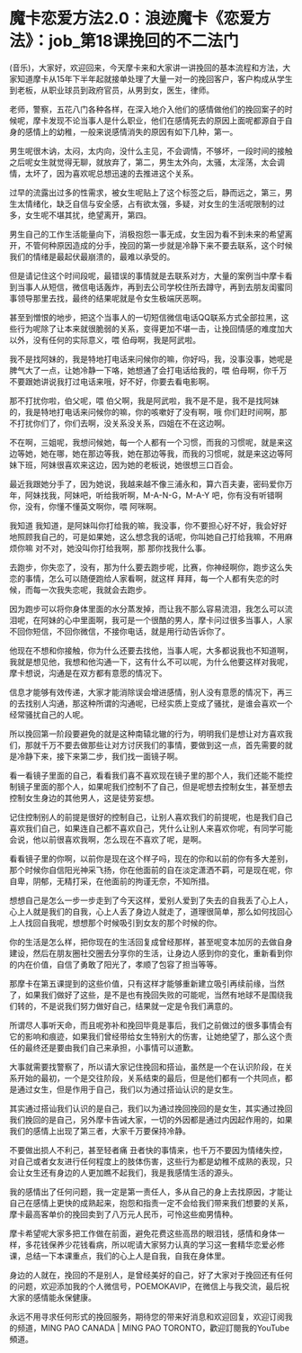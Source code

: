 # 魔卡恋爱方法2.0：浪迹魔卡《恋爱方法》：job_第18课挽回的不二法门

(音乐)，大家好，欢迎回来，今天摩卡来和大家讲一讲挽回的基本流程和方法，大家知道摩卡从15年下半年起就接单处理了大量一对一的挽回客户，客户构成从学生到老板，从职业球员到政府官员，从男到女，医生，律师。

老师，警察，五花八门各种各样，在深入地介入他们的感情做他们的挽回案子的时候呢，摩卡发现不论当事人是什么职业，他们在感情死去的原因上面呢都源自于自身的感情上的幼稚，一般来说感情消失的原因有如下几种，第一。

男生呢很木讷，太闷，太内向，没什么主见，不会调情，不够坏，一段时间的接触之后呢女生就觉得无聊，就放弃了，第二，男生太外向，太骚，太淫荡，太会调情，太坏了，因为喜欢呢总想迅速的去推进这个关系。

过早的流露出过多的性需求，被女生呢贴上了这个标签之后，静而远之，第三，男生太情绪化，缺乏自信与安全感，占有欲太强，多疑，对女生的生活呢限制的过多，女生呢不堪其扰，绝望离开，第四。

男生自己的工作生活能量向下，消极抱怨一事无成，女生因为看不到未来的希望离开，不管何种原因造成的分手，挽回的第一步就是冷静下来不要去联系，这个时候我们的情绪是最起伏最崩溃的，最难以承受的。

但是请记住这个时间段呢，最错误的事情就是去联系对方，大量的案例当中摩卡看到当事人从短信，微信电话轰炸，再到去公司学校住所去蹲守，再到去朋友闺蜜同事领导那里去找，最终的结果呢就是令女生极端厌恶啊。

甚至到憎恨的地步，把这个当事人的一切短信微信电话QQ联系方式全部拉黑，这些行为呢除了让本来就很脆弱的关系，变得更加不堪一击，让挽回情感的难度加大以外，没有任何的实际意义，喂 伯母啊，我是阿武啦。

我不是找阿妹的，我是特地打电话来问候你的嘛，你好吗，我，没事没事，她呢是脾气大了一点，让她冷静一下咯，她想通了会打电话给我的，喂 伯母啊，你千万不要跟她讲说我打过电话来哦，好不好，你要去看电影啊。

那不打扰你啦，伯父呢，喂 伯父啊，我是阿武啦，我不是不是，我不是找阿妹的，我是特地打电话来问候你的嘛，你的咳嗽好了没有啊，哦 你们赶时间啊，那不打扰你们了，你们去啊，没关系没关系，四姐在不在这边啊。

不在啊，三姐呢，我想问候她，每一个人都有一个习惯，而我的习惯呢，就是来这边等她，她在哪，她在那边等我，她在那边等我，而我的习惯呢，就是来这边等阿妹下班，阿妹很喜欢来这边，因为她的老板说，她很想三口百会。

最近我跟她分手了，因为她说，我越来越不像三浦永和，算六百夫妻，密码爱你万年，阿妹找我，阿妹吧，听给我听啊，M-A-N-G，M-A-Y 吧，你有没有听错啊你，没有，你懂不懂英文啊你，喂 阿咪啊。

我知道 我知道，是阿妹叫你打给我的嘛，我没事，你不要担心好不好，我会好好地照顾我自己的，可是如果她，这么想念我的话呢，你叫她自己打给我嘛，不用麻烦你嘛 对不对，她没叫你打给我啊，那 那你找我什么事。

去跑步，你失恋了，没有，那为什么要去跑步呢，比赛，你神经啊你，跑步这么失恋的事情，怎么可以随便跑给人家看啊，就这样 拜拜，每一个人都有失恋的时候，而每一次我失恋呢，我就会去跑步。

因为跑步可以将你身体里面的水分蒸发掉，而让我不那么容易流泪，我怎么可以流泪呢，在阿妹的心中里面啊，我可是一个很酷的男人，摩卡问过很多当事人，人家不回你短信，不回你微信，不接你电话，就是用行动告诉你了。

他现在不想和你接触，你为什么还要去找他，当事人呢，大多都说我也不知道啊，我就是想见他，我想和他沟通一下，这有什么不可以呢，为什么他要这样对我呢，摩卡想说，沟通是在双方都有意愿的情况下。

信息才能够有效传递，大家才能消除误会增进感情，别人没有意愿的情况下，再三的去找别人沟通，那这种所谓的沟通呢，已经实质上变成了骚扰，是谁会喜欢一个经常骚扰自己的人呢。

所以挽回第一阶段要避免的就是这种南辕北辙的行为，明明我们是想让对方喜欢我们，那就千万不要去做那些让对方讨厌我们的事情，要做到这一点，首先需要的就是冷静下来，接下来第二步，我们找一面镜子啊。

看一看镜子里面的自己，看看我们喜不喜欢现在镜子里的那个人，我们还能不能控制镜子里面的那个人，如果呢我们控制不了自己，但是呢想去控制女生，甚至想去控制女生身边的其他男人，这是徒劳妄想。

记住控制别人的前提是很好的控制自己，让别人喜欢我们的前提呢，也是我们自己喜欢我们自己，如果连自己都不喜欢自己，凭什么让别人来喜欢你呢，有同学可能会说，他以前很喜欢我啊，怎么现在不喜欢了呢，是啊。

看看镜子里的你啊，以前你是现在这个样子吗，现在的你和以前的你有多大差别，那个时候你自信阳光神采飞扬，你在他面前的自在淡定潇洒不羁，可是现在呢，你自卑，阴郁，无精打采，在他面前的拘谨无奈，不知所措。

想想自己是怎么一步一步走到了今天这样，爱别人爱到了失去的自我丢了心上人，心上人就是我们的自我，心上人丢了身边人就走了，道理很简单，那么如何找回心上人找回自我呢，想想那个时候吸引到女友的那个时候的你。

你的生活是怎么样，把你现在的生活回复成曾经那样，甚至呢变本加厉的去做自身建设，然后在朋友圈社交圈去分享你的生活，让身边人感到你的变化，重新看到你的内在价值，自信了勇敢了阳光了，孝顺了包容了担当等等。

那摩卡在第五课提到的这些价值，只有这样才能够重新建立吸引再续前缘，当然了，如果我们做好了这些，是不是也有挽回失败的可能呢，当然有地球不是围绕我们转的，不是说我们努力做好自己，结果就一定是令我们满意的。

所谓尽人事听天命，而且呢弥补和挽回毕竟是事后，我们之前做过的很多事情会有它的影响和痕迹，如果我们曾经带给女生特别大的伤害，让她绝望了，那么这个责任的最终还是要由我们自己来承担，小事情可以道歉。

大事就需要找警察了，所以请大家记住挽回和搭讪，虽然是一个在认识阶段，在关系开始的最初，一个是交往阶段，关系结束的最后，但是他们都有一个共同点，都是通过女生，但是作用于自己，我们以为通过搭讪认识的是女生。

其实通过搭讪我们认识的是自己，我们以为通过挽回挽回的是女生，其实通过挽回我们挽回的是自己，另外摩卡告诫大家，一切的外因都是通过内因起作用的，如果我们的感情上出现了第三者，大家千万要保持冷静。

不要做出损人不利己，甚至轻者痛 丑者快的事情来，也千万不要因为情绪失控，对自己或者女友进行任何程度上的肢体伤害，这些行为都是幼稚不成熟的表现，只会让女生还有身边的人更加瞧不起我们，我是我感情生活的源头。

我的感情出了任何问题，我一定是第一责任人，多从自己的身上去找原因，才能让自己在感情上更快的成熟起来，抱怨和指责一定不会给我们带来我们想要的关系，摩卡最高客单价的挽回卖到了八万元人民币，可怜这些痴男情种。

摩卡希望呢大家多把工作做在前面，避免花费这些高昂的眼泪钱，感情和身体一样，多花钱保养少花钱看病，所以呢请大家努力认真的学习这一套精华恋爱必修课，总结一下本课重点，我们的心上人是自我，自我在身体里。

身边的人就在，挽回的不是别人，是曾经美好的自己，好了大家对于挽回还有任何的问题，欢迎添加我的个人微信号，POEMOKAVIP，在微信上与我交流，最后祝大家的感情能永保健康。

永远不用寻求任何形式的挽回服务，期待您的带来好消息和欢迎回复，欢迎订阅我的频道，MING PAO CANADA | MING PAO TORONTO，歡迎訂閱我的YouTube頻道。

